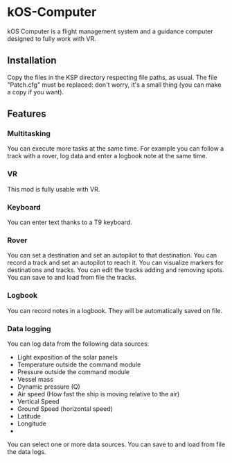 # kOS-Computer
kOS Computer is a flight management system and a guidance computer designed to fully work with VR.
## Installation
Copy the files in the KSP directory respecting file paths, as usual.
The file "Patch.cfg" must be replaced: don't worry, it's a small thing (you can make a copy if you want).
## Features
### Multitasking
You can execute more tasks at the same time. For example you can follow a track with a rover, log data and enter a logbook note at the same time.
### VR
This mod is fully usable with VR.
### Keyboard
You can enter text thanks to a T9 keyboard.
### Rover
You can set a destination and set an autopilot to that destination.
You can record a track and set an autopilot to reach it.
You can visualize markers for destinations and tracks.
You can edit the tracks adding and removing spots.
You can save to and load from file the tracks.
### Logbook
You can record notes in a logbook. They will be automatically saved on file.
### Data logging
You can log data from the following data sources:
* Light exposition of the solar panels 
* Temperature outside the command module
* Pressure outside the command module
* Vessel mass
* Dynamic pressure (Q)
* Air speed (How fast the ship is moving relative to the air)
* Vertical Speed
* Ground Speed (horizontal speed)
* Latitude
* Longitude
* 
You can select one or more data sources.
You can save to and load from file the data logs.
